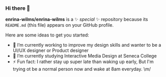 ### Hi there 👋

**enrina-wilms/enrina-wilms** is a ✨ _special_ ✨ repository because its `README.md` (this file) appears on your GitHub profile.

Here are some ideas to get you started:

- 🔭 I’m currently working to improve my design skills and wanter to be a UI/UX designer or Product designer
- 🌱 I’m currently studying Interactive Media Design at Seneca College
- ⚡ Fun fact: I rather stay up super late than waking up early, But I'm trying ot be a normal person now and wake at 8am everyday. \m/


<script src="https://unpkg.com/@lottiefiles/lottie-player@latest/dist/lottie-player.js"></script>
<lottie-player src="https://assets3.lottiefiles.com/packages/lf20_bP3BLu.json"  background="transparent"  speed="1"  style="width: 300px; height: 300px;"  loop  autoplay></lottie-player>